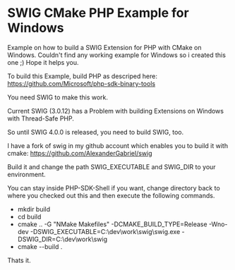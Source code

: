 # SWIG CMake PHP Example for Windows
Example on how to build a SWIG Extension for PHP with CMake on Windows.
Couldn't find any working example for Windows so i created this one ;)
Hope it helps you.

To build this Example, build PHP as descriped here: https://github.com/Microsoft/php-sdk-binary-tools

You need SWIG to make this work.

Current SWIG (3.0.12) has a Problem with building Extensions on Windows with Thread-Safe PHP.

So until SWIG 4.0.0 is released, you need to build SWIG, too.

I have a fork of swig in my github account which enables you to build it with cmake: https://github.com/AlexanderGabriel/swig

Build it and change the path SWIG_EXECUTABLE and SWIG_DIR to your environment.

You can stay inside PHP-SDK-Shell if you want, change directory back to where you checked out this and then execute the following commands.

- mkdir build
- cd build
- cmake ..  -G "NMake Makefiles" -DCMAKE_BUILD_TYPE=Release -Wno-dev -DSWIG_EXECUTABLE=C:\dev\work\swig\swig.exe -DSWIG_DIR=C:\dev\work\swig
- cmake --build .

Thats it.

